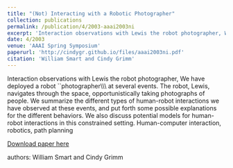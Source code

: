 ```yaml
---
title: "(Not) Interacting with a Robotic Photographer"
collection: publications
permalink: /publication/4/2003-aaai2003ni
excerpt: 'Interaction observations with Lewis the robot photographer, We have deployed a robot ``photographer\\\\\\ at several events. The robot,  Lewis,  navigates through the space,  opportunistically taking photographs of people. We summarize the different types of human-robot interactions we have observed at these events,  and put forth some possible explanations for the different behaviors. We also discuss potential models for human-robot interactions in this constrained setting.  Human-computer interaction,  robotics,  path planning, '
date: 4/2003
venue: 'AAAI Spring Symposium'
paperurl: 'http://cindygr.github.io/files/aaai2003ni.pdf'
citation: 'William Smart and Cindy Grimm'
---
```

Interaction observations with Lewis the robot photographer, We have deployed a robot ``photographer\\\\\\ at several events. The robot,  Lewis,  navigates through the space,  opportunistically taking photographs of people. We summarize the different types of human-robot interactions we have observed at these events,  and put forth some possible explanations for the different behaviors. We also discuss potential models for human-robot interactions in this constrained setting.  Human-computer interaction,  robotics,  path planning

[Download paper here](http://cindygr.github.io/files/aaai2003ni.pdf)

authors: William Smart and Cindy Grimm